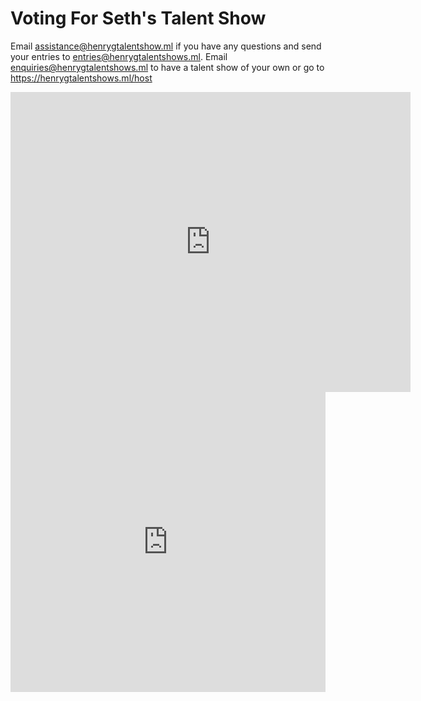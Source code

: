 # Voting For Seth's Talent Show
Email assistance@henrygtalentshow.ml if you have any questions and send your entries to entries@henrygtalentshows.ml. Email enquiries@henrygtalentshows.ml to have a talent show of your own or go to https://henrygtalentshows.ml/host
<iframe
    width="640"
    height="480"
    src="https://www.youtube.com/embed/UmX4kyB2wfg"
    frameborder="0"
    allow="autoplay; encrypted-media"
    allowfullscreen
>
</iframe>

<iframe width="640px" height="480px" src="https://www.surveymonkey.co.uk/r/6F6GMWN" frameborder="0" marginwidth="0" marginheight="0" style="border: none; max-width:100%; max-height:100vh" allowfullscreen webkitallowfullscreen mozallowfullscreen msallowfullscreen> </iframe>
